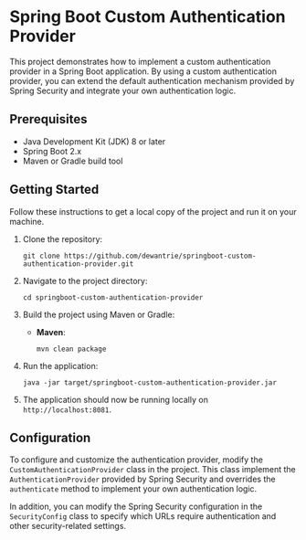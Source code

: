 # Spring Boot Custom Authentication Provider

This project demonstrates how to implement a custom authentication provider in a Spring Boot application. By using a custom authentication provider, you can extend the default authentication mechanism provided by Spring Security and integrate your own authentication logic.

## Prerequisites

- Java Development Kit (JDK) 8 or later
- Spring Boot 2.x
- Maven or Gradle build tool

## Getting Started

Follow these instructions to get a local copy of the project and run it on your machine.

1. Clone the repository:

   ```
   git clone https://github.com/dewantrie/springboot-custom-authentication-provider.git
   ```

2. Navigate to the project directory:

   ```
   cd springboot-custom-authentication-provider
   ```

3. Build the project using Maven or Gradle:

   - **Maven**:

     ```
     mvn clean package
     ```

4. Run the application:

   ```
   java -jar target/springboot-custom-authentication-provider.jar
   ```

5. The application should now be running locally on `http://localhost:8081`.

## Configuration

To configure and customize the authentication provider, modify the `CustomAuthenticationProvider` class in the project. This class implement the `AuthenticationProvider` provided by Spring Security and overrides the `authenticate` method to implement your own authentication logic.

In addition, you can modify the Spring Security configuration in the `SecurityConfig` class to specify which URLs require authentication and other security-related settings.
